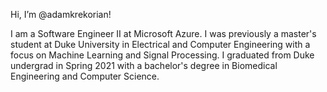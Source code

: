Hi, I’m @adamkrekorian!

I am a Software Engineer II at Microsoft Azure. I was previously a master's student at Duke University in Electrical and Computer Engineering with a focus on Machine Learning and Signal Processing. I graduated from Duke undergrad in Spring 2021 with a bachelor's degree in Biomedical Engineering and Computer Science.

<!---
adamkrekorian/adamkrekorian is a ✨ special ✨ repository because its `README.md` (this file) appears on your GitHub profile.
You can click the Preview link to take a look at your changes.
--->
